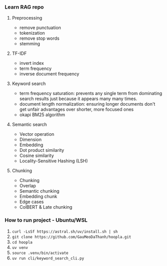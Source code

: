 ### Learn RAG repo

1. Preprocessing

   - remove punctuation
   - tokenization
   - remove stop words
   - stemming

2. TF-IDF

   - invert index
   - term frequency
   - inverse document frequency

3. Keyword search
   - term frequency saturation: prevents any single term from dominating search results just because it appears many many times.
   - document length normalization: ensuring longer documents don't get unfair advantages over shorter, more focused ones
   - okapi BM25 algorithm

4. Semantic search
   - Vector operation
   - Dimension
   - Embedding
   - Dot product similarity
   - Cosine similarity
   - Locality-Sensitive Hashing (LSH)

5. Chunking
   - Chunking
   - Overlap
   - Semantic chunking
   - Embedding chunk
   - Edge cases
   - ColBERT & Late chunking

### How to run project - Ubuntu/WSL

1. `curl -LsSf https://astral.sh/uv/install.sh | sh`
2. `git clone https://github.com/GauMeoDaThanh/hoopla.git`
3. `cd hoopla`
4. `uv venv`
5. `source .venv/bin/activate`
6. `uv run cli/keyword_search_cli.py`

